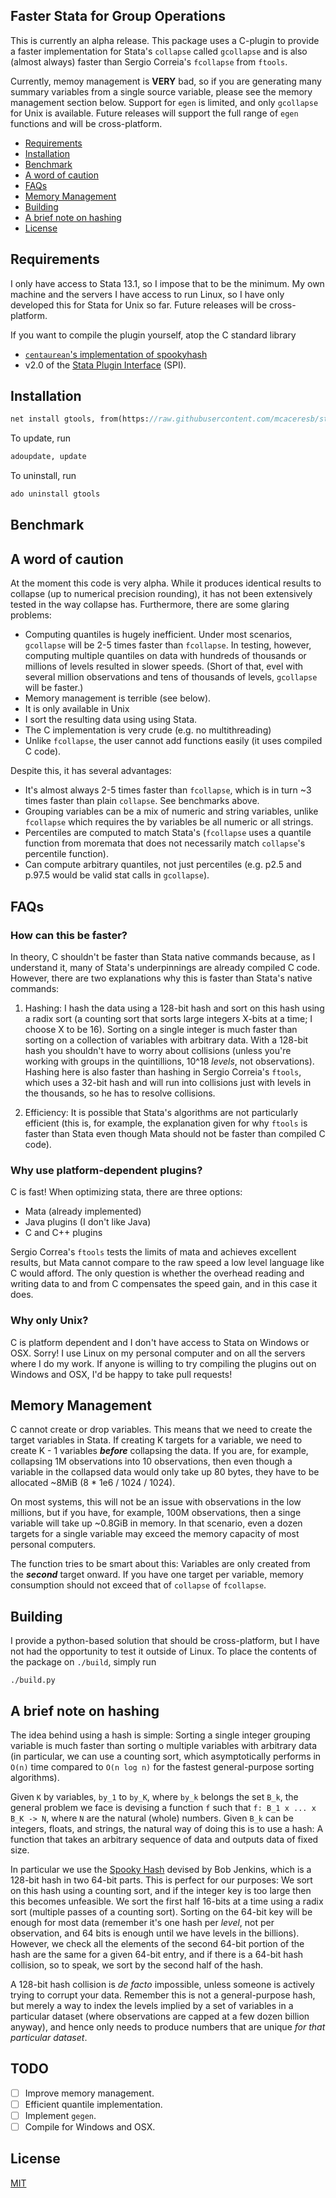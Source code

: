 Faster Stata for Group Operations
---------------------------------

This is currently an alpha release. This package uses a C-plugin
to provide a faster implementation for Stata's `collapse` called
`gcollapse` and is also (almost always) faster than Sergio Correia's
`fcollapse` from `ftools`.

Currently, memoy management is **VERY** bad, so if you are generating
many summary variables from a single source variable, please see the
memory management section below. Support for `egen` is limited, and only
`gcollapse` for Unix is available. Future releases will support the full
range of `egen` functions and will be cross-platform.

- [Requirements](#requirements)
- [Installation](#installation)
- [Benchmark](#benchmark)
- [A word of caution](#a-word-of-caution)
- [FAQs](#faqs)
- [Memory Management](#memory-management)
- [Building](#building)
- [A brief note on hashing](#a-brief-note-on-hashing)
- [License](#license)

Requirements
------------

I only have access to Stata 13.1, so I impose that to be the minimum.
My own machine and the servers I have access to run Linux, so I have
only developed this for Stata for Unix so far. Future releases will be
cross-platform.

If you want to compile the plugin yourself, atop the C standard library
- [`centaurean`'s implementation of spookyhash](https://github.com/centaurean/spookyhash)
- v2.0 of the [Stata Plugin Interface](https://stata.com/plugins/version2/) (SPI).

Installation
------------

```stata
net install gtools, from(https://raw.githubusercontent.com/mcaceresb/stata-gtools/master/build/)
```

To update, run
```stata
adoupdate, update
```

To uninstall, run
```stata
ado uninstall gtools
```

Benchmark
---------

A word of caution
-----------------

At the moment this code is very alpha. While it produces identical
results to collapse (up to numerical precision rounding), it has not
been extensively tested in the way collapse has. Furthermore, there are
some glaring problems:
- Computing quantiles is hugely inefficient. Under most scenarios,
  `gcollapse` will be 2-5 times faster than `fcollapse`. In testing,
  however, computing multiple quantiles on data with hundreds of
  thousands or millions of levels resulted in slower speeds. (Short of
  that, evel with several million observations and tens of thousands of
  levels, `gcollapse` will be faster.)
- Memory management is terrible (see below).
- It is only available in Unix
- I sort the resulting data using using Stata.
- The C implementation is very crude (e.g. no multithreading)
- Unlike `fcollapse`, the user cannot add functions easily (it uses compiled C code).

Despite this, it has several advantages:
- It's almost always 2-5 times faster than `fcollapse`, which is in turn
  ~3 times faster than plain `collapse`. See benchmarks above.
- Grouping variables can be a mix of numeric and string variables,
  unlike `fcollapse` which requires the by variables be all numeric or
  all strings.
- Percentiles are computed to match Stata's (`fcollapse` uses a quantile
  function from moremata that does not necessarily match `collapse`'s
  percentile function).
- Can compute arbitrary quantiles, not just percentiles (e.g. p2.5 and
  p.97.5 would be valid stat calls in `gcollapse`).

FAQs
----

### How can this be faster?

In theory, C shouldn't be faster than Stata native commands because,
as I understand it, many of Stata's underpinnings are already compiled
C code. However, there are two explanations why this is faster than
Stata's native commands:

1. Hashing: I hash the data using a 128-bit hash and sort on this hash
   using a radix sort (a counting sort that sorts large integers X-bits
   at a time; I choose X to be 16). Sorting on a single integer is much
   faster than sorting on a collection of variables with arbitrary data.
   With a 128-bit hash you shouldn't have to worry about collisions
   (unless you're working with groups in the quintillions, 10^18
   _levels_, not observations). Hashing here is also faster than hashing
   in Sergio Correia's `ftools`, which uses a 32-bit hash and will run
   into collisions just with levels in the thousands, so he has to
   resolve collisions.

2. Efficiency: It is possible that Stata's algorithms are not
   particularly efficient (this is, for example, the explanation given
   for why `ftools` is faster than Stata even though Mata should not be
   faster than compiled C code).

### Why use platform-dependent plugins?

C is fast! When optimizing stata, there are three options:
- Mata (already implemented)
- Java plugins (I don't like Java)
- C and C++ plugins

Sergio Correa's `ftools` tests the limits of mata and achieves excellent
results, but Mata cannot compare to the raw speed a low level language like
C would afford. The only question is whether the overhead reading and writing
data to and from C compensates the speed gain, and in this case it does.

### Why only Unix?

C is platform dependent and I don't have access to Stata on Windows or
OSX. Sorry! I use Linux on my personal computer and on all the servers
where I do my work. If anyone is willing to try compiling the plugins
out on Windows and OSX, I'd be happy to take pull requests!

Memory Management
-----------------

C cannot create or drop variables. This means that we need to create the
target variables in Stata. If creating K targets for a variable, we need
to create K - 1 variables _**before**_ collapsing the data. If you are,
for example, collapsing 1M observations into 10 observations, then even
though a variable in the collapsed data would only take up 80 bytes, they
have to be allocated ~8MiB (8 * 1e6 / 1024 / 1024).

On most systems, this will not be an issue with observations in the low
millions, but if you have, for example, 100M observations, then a singe
variable will take up ~0.8GiB in memory. In that scenario, even a dozen
targets for a single variable may exceed the memory capacity of most
personal computers.

The function tries to be smart about this: Variables are only created
from the _**second**_ target onward. If you have one target per
variable, memory consumption should not exceed that of `collapse` of `fcollapse`.

Building
--------

I provide a python-based solution that should be cross-platform,
but I have not had the opportunity to test it outside of Linux.
To place the contents of the package on `./build`, simply run
```
./build.py
```

A brief note on hashing
-----------------------

The idea behind using a hash is simple: Sorting a single integer
grouping variable is much faster than sorting o multiple variables
with arbitrary data (in particular, we can use a counting sort, which
asymptotically performs in `O(n)` time compared to `O(n log n)` for the
fastest general-purpose sorting algorithms).

Given `K` by variables, `by_1` to `by_K`, where `by_k` belongs the set
`B_k`, the general problem we face is devising a function `f` such that
`f: B_1 x ... x B_K -> N`, where `N` are the natural (whole) numbers.
Given `B_k` can be integers, floats, and strings, the natural way of doing
this is to use a hash: A function that takes an arbitrary sequence of data
and outputs data of fixed size.

In particular we use the [Spooky Hash](http://burtleburtle.net/bob/hash/spooky.html)
devised by Bob Jenkins, which is a 128-bit hash in two 64-bit parts.
This is perfect for our purposes: We sort on this hash using a counting
sort, and if the integer key is too large then this becomes unfeasible.
We sort the first half 16-bits at a time using a radix sort (multiple
passes of a counting sort). Sorting on the 64-bit key will be enough for
most data (remember it's one hash per _level_, not per observation, and
64 bits is enough until we have levels in the billions). However, we
check all the elements of the second 64-bit portion of the hash are the
same for a given 64-bit entry, and if there is a 64-bit hash collision,
so to speak, we sort by the second half of the hash.

A 128-bit hash collision is _de facto_ impossible, unless someone
is actively trying to corrupt your data. Remember this is not a
general-purpose hash, but merely a way to index the levels implied by a
set of variables in a particular dataset (where observations are capped
at a few dozen billion anyway), and hence only needs to produce numbers
that are unique _for that particular dataset_.

TODO
----

- [ ] Improve memory management.
- [ ] Efficient quantile implementation.
- [ ] Implement `gegen`.
- [ ] Compile for Windows and OSX.

License
-------

[MIT](https://github.com/mcaceresb/stata-gtools/blob/master/LICENSE)
